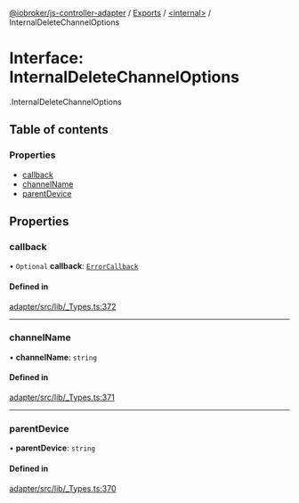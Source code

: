 [@iobroker/js-controller-adapter](../README.md) / [Exports](../modules.md) / [<internal\>](../modules/internal_.md) / InternalDeleteChannelOptions

# Interface: InternalDeleteChannelOptions

[<internal>](../modules/internal_.md).InternalDeleteChannelOptions

## Table of contents

### Properties

- [callback](internal_.InternalDeleteChannelOptions.md#callback)
- [channelName](internal_.InternalDeleteChannelOptions.md#channelname)
- [parentDevice](internal_.InternalDeleteChannelOptions.md#parentdevice)

## Properties

### callback

• `Optional` **callback**: [`ErrorCallback`](../modules/internal_.md#errorcallback)

#### Defined in

[adapter/src/lib/_Types.ts:372](https://github.com/ioBroker/ioBroker.js-controller/blob/9bd0ce3f/packages/adapter/src/lib/_Types.ts#L372)

___

### channelName

• **channelName**: `string`

#### Defined in

[adapter/src/lib/_Types.ts:371](https://github.com/ioBroker/ioBroker.js-controller/blob/9bd0ce3f/packages/adapter/src/lib/_Types.ts#L371)

___

### parentDevice

• **parentDevice**: `string`

#### Defined in

[adapter/src/lib/_Types.ts:370](https://github.com/ioBroker/ioBroker.js-controller/blob/9bd0ce3f/packages/adapter/src/lib/_Types.ts#L370)
